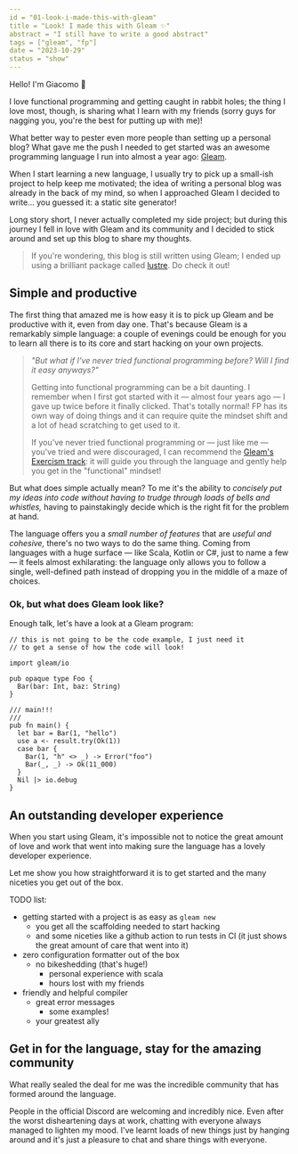 ```yaml
---
id = "01-look-i-made-this-with-gleam"
title = "Look! I made this with Gleam ✨"
abstract = "I still have to write a good abstract"
tags = ["gleam", "fp"]
date = "2023-10-29"
status = "show"
---
```


Hello! I'm Giacomo 👋

I love functional programming and getting caught in rabbit holes; the thing I
love most, though, is sharing what I learn with my friends (sorry guys for
nagging you, you're the best for putting up with me)!

What better way to pester even more people than setting up a personal blog?
What gave me the push I needed to get started was an awesome programming
language I run into almost a year ago: [Gleam](https://gleam.run).

When I start learning a new language, I usually try to pick up a small-ish
project to help keep me motivated; the idea of writing a personal blog was
already in the back of my mind, so when I approached Gleam I decided to write...
you guessed it: a static site generator!

Long story short, I never actually completed my side project; but during this
journey I fell in love with Gleam and its community and I decided to stick
around and set up this blog to share my thoughts.

> If you're wondering, this blog is still written using Gleam; I ended up
> using a brilliant package called [lustre](https://lustre.build).
> Do check it out!

## Simple and productive

The first thing that amazed me is how easy it is to pick up Gleam and be
productive with it, even from day one.
That's because Gleam is a remarkably simple language: a couple of evenings could
be enough for you to learn all there is to its core and start hacking on your
own projects.

> _"But what if I've never tried functional programming before?_
> _Will I find it easy anyways?"_
>
> Getting into functional programming can be a bit daunting.
> I remember when I first got started with it — almost four years ago — I
> gave up twice before it finally clicked.
> That's totally normal! FP has its own way of doing things and it can require
> quite the mindset shift and a lot of head scratching to get used to it.
>
> If you've never tried functional programming or — just like me — you've tried
> and were discouraged, I can recommend the
> [Gleam's Exercism track](https://exercism.org/tracks/gleam/concepts): it will
> guide you through the language and gently help you get in the "functional"
> mindset!

But what does simple actually mean? To me it's the ability to _concisely put my_
_ideas into code without having to trudge through loads of bells and whistles,_
having to painstakingly decide which is the right fit for the problem at
hand.

The language offers you a _small number of features_ that are
_useful and cohesive,_ there's no two ways to do the same thing.
Coming from languages with a huge surface — like Scala, Kotlin or C#, just to
name a few — it feels almost exhilarating: the language only allows you to
follow a single, well-defined path instead of dropping you in the middle of a
maze of choices.

### Ok, but what does Gleam look like?

Enough talk, let's have a look at a Gleam program:

```gleam
// this is not going to be the code example, I just need it
// to get a sense of how the code will look!

import gleam/io

pub opaque type Foo {
  Bar(bar: Int, baz: String)
}

/// main!!!
///
pub fn main() {
  let bar = Bar(1, "hello")
  use a <- result.try(Ok(1))
  case bar {
    Bar(1, "h" <> _) -> Error("foo")
    Bar(_, _) -> Ok(11_000)
  }
  Nil |> io.debug
}
```

## An outstanding developer experience

When you start using Gleam, it's impossible not to notice the great
amount of love and work that went into making sure the language has a lovely
developer experience.

Let me show you how straightforward it is to get started and the many niceties
you get out of the box.

TODO list:

- getting started with a project is as easy as `gleam new`
  - you get all the scaffolding needed to start hacking
  - and some niceties like a github action to run tests in CI (it just shows
    the great amount of care that went into it)
- zero configuration formatter out of the box
  - no bikeshedding (that's huge!)
    - personal experience with scala
    - hours lost with my friends
- friendly and helpful compiler
  - great error messages
    - some examples!
  - your greatest ally

## Get in for the language, stay for the amazing community

What really sealed the deal for me was the incredible community that has formed
around the language.

People in the official Discord are welcoming and incredibly nice.
Even after the worst disheartening days at work, chatting with everyone always
managed to lighten my mood.
I've learnt loads of new things just by hanging around and it's just a pleasure
to chat and share things with everyone.
